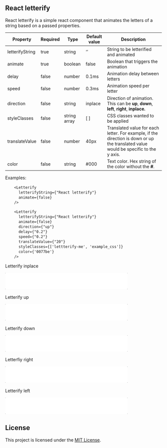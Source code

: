 ## React letterify

React letterify is a simple react component that animates the letters of a string based on a passed properties.

| Property        | Required | Type         | Default value | Description                                                                                                                         |
| --------------- | -------- | ------------ | ------------- | ----------------------------------------------------------------------------------------------------------------------------------- |
| letterifyString | true     | string       | ‘’            | String to be letterified and animated                                                                                               |
| animate         | true     | boolean      | false         | Boolean that triggers the animation                                                                                                 |
| delay           | false    | number       | 0.1ms         | Animation delay between letters                                                                                                     |
| speed           | false    | number       | 0.3ms         | Animation speed per letter                                                                                                          |
| direction       | false    | string       | inplace       | Direction of animation. This can be **up**, **down**, **left**, **right**, **inplace.**                                             |
| styleClasses    | false    | string array | [ ]           | CSS classes wanted to be applied                                                                                                    |
| translateValue  | false    | number       | 40px          | Translated value for each letter. For example, if the direction is down or up the translated value would be specific to the y axis. |
| color           | false    | string       | #000          | Text color. Hex string of the color without the **#**.                                                                              |

Examples:
```TSX
    <Letterify 
      letterifyString={"React letterify"}
      animate={false}
    />
```
```TSX
    <Letterify 
      letterifyString={"React letterify"}
      animate={false}
      direction={"up"}
      delay={"0.2"}
      speed={"0.2"}
      translateValue={"20"}
      styleClasses={['lettterify-me', 'example_css']}
      color={'0077be'}
    />
```

Letterify inplace


![](https://raw.githubusercontent.com/jir-f/react-letterify/master/src/gifs/React_letterify_inplace.gif)


Letterify up

![](https://raw.githubusercontent.com/jir-f/react-letterify/master/src/gifs/React_letterify_up.gif)


Letterify down


![](https://raw.githubusercontent.com/jir-f/react-letterify/master/src/gifs/React_letterify_down.gif)


Letterfiy right

![](https://raw.githubusercontent.com/jir-f/react-letterify/master/src/gifs/React_letterify_right.gif)


Letterify left

![](https://raw.githubusercontent.com/jir-f/react-letterify/master/src/gifs/React_letterify_left.gif)


License
------------------------------------------------------------------------------

This project is licensed under the [MIT License](LICENSE.md).